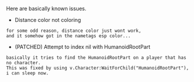 Here are basically known issues.
+ Distance color not coloring
```
for some odd reason, distance color just wont work,
and it somehow got in the nametags esp color...
```
+ (PATCHED) Attempt to index nil with HumanoidRootPart
```
basically it tries to find the HumanoidRootPart on a player that has no character.
This was fixed by using v.Character:WaitForChild("HumanoidRootPart"), i can sleep now.
```
